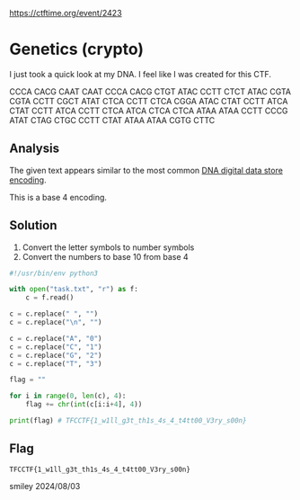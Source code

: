 https://ctftime.org/event/2423

# Genetics (crypto)

I just took a quick look at my DNA. I feel like I was created for this CTF.

CCCA CACG CAAT CAAT CCCA CACG CTGT ATAC CCTT CTCT ATAC CGTA CGTA CCTT CGCT ATAT CTCA CCTT CTCA CGGA ATAC CTAT CCTT ATCA CTAT CCTT ATCA CCTT CTCA ATCA CTCA CTCA ATAA ATAA CCTT CCCG ATAT CTAG CTGC CCTT CTAT ATAA ATAA CGTG CTTC

## Analysis

The given text appears similar to the most common [DNA digital data store encoding](https://en.wikipedia.org/wiki/DNA_digital_data_storage).

This is a base 4 encoding.

## Solution

1) Convert the letter symbols to number symbols
2) Convert the numbers to base 10 from base 4

```python
#!/usr/bin/env python3

with open("task.txt", "r") as f:
    c = f.read()

c = c.replace(" ", "")
c = c.replace("\n", "")

c = c.replace("A", "0")
c = c.replace("C", "1")
c = c.replace("G", "2")
c = c.replace("T", "3")

flag = ""

for i in range(0, len(c), 4):
    flag += chr(int(c[i:i+4], 4))

print(flag) # TFCCTF{1_w1ll_g3t_th1s_4s_4_t4tt00_V3ry_s00n}
```

## Flag
`TFCCTF{1_w1ll_g3t_th1s_4s_4_t4tt00_V3ry_s00n}`

smiley 2024/08/03

